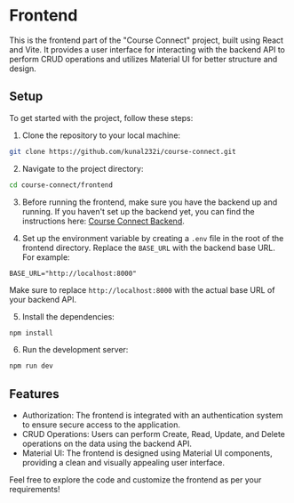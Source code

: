 # Frontend

This is the frontend part of the "Course Connect" project, built using React and Vite. It provides a user interface for interacting with the backend API to perform CRUD operations and utilizes Material UI for better structure and design.

## Setup

To get started with the project, follow these steps:

1. Clone the repository to your local machine:

```bash
git clone https://github.com/kunal232i/course-connect.git
```

2. Navigate to the project directory:

```bash
cd course-connect/frontend
```

3. Before running the frontend, make sure you have the backend up and running. If you haven't set up the backend yet, you can find the instructions here: [Course Connect Backend](https://github.com/kunal232i/course-connect/tree/main/backend).

4. Set up the environment variable by creating a `.env` file in the root of the frontend directory. Replace the `BASE_URL` with the backend base URL. For example:

```plaintext
BASE_URL="http://localhost:8000"
```

Make sure to replace `http://localhost:8000` with the actual base URL of your backend API.

5. Install the dependencies:

```bash
npm install
```

6. Run the development server:

```bash
npm run dev
```

## Features

- Authorization: The frontend is integrated with an authentication system to ensure secure access to the application.
- CRUD Operations: Users can perform Create, Read, Update, and Delete operations on the data using the backend API.
- Material UI: The frontend is designed using Material UI components, providing a clean and visually appealing user interface.

Feel free to explore the code and customize the frontend as per your requirements!
